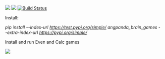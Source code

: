 <a href="https://codeclimate.com/github/codeclimate/codeclimate/maintainability"><img src="https://api.codeclimate.com/v1/badges/a99a88d28ad37a79dbf6/maintainability" /></a>
<a href="https://codeclimate.com/github/codeclimate/codeclimate/test_coverage"><img src="https://api.codeclimate.com/v1/badges/a99a88d28ad37a79dbf6/test_coverage" /></a>
[![Build Status](https://travis-ci.com/AngPanda/python-project-lvl1.svg?branch=master)](https://travis-ci.com/AngPanda/python-project-lvl1)

Install:

<i>pip install --index-url https://test.pypi.org/simple/ angpanda_brain_games --extra-index-url https://pypi.org/simple/</i>

Install and run Even and Calc games

<a href="https://asciinema.org/a/oEO2i2qZeKTrD1O1eNbQ3gtPe" target="_blank"><img src="https://asciinema.org/a/oEO2i2qZeKTrD1O1eNbQ3gtPe.svg" /></a>
